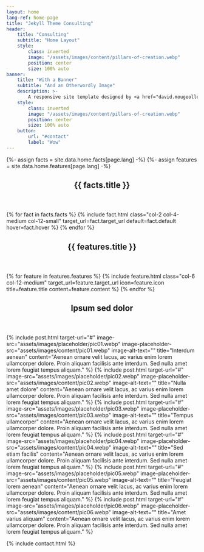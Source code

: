 ```yaml
---
layout: home
lang-ref: home-page
title: "Jekyll Theme Consulting"
header:
    title: "Consulting"
    subtitle: "Home Layout"
    style:
        class: inverted
        image: "/assets/images/content/pillars-of-creation.webp"
        position: center
        size: 100% auto
banner:
    title: "With a Banner"
    subtitle: "And an Otherwordly Image"
    description: >-
        A responsive site template designed by <a href="david.mougeolle@moodule.net">DM</a> for <a href="https://github.com/moodule">MOODULE</a>.
    style:
        class: inverted
        image: "/assets/images/content/pillars-of-creation.webp"
        position: center
        size: 100% auto
    button:
        url: "#contact"
        label: "Wow"
---
```

{%- assign facts = site.data.home.facts[page.lang] -%}
{%- assign features = site.data.home.features[page.lang] -%}
<!-- Section -->
<section id="{{ facts.id }}">
    <header class="major">
        <h2>{{ facts.title }}</h2>
    </header>
    <div class="facts row">
        {% for fact in facts.facts %}
            {% include fact.html class="col-2 col-4-medium col-12-small" target_url=fact.target_url default=fact.default hover=fact.hover %}
        {% endfor %}
    </div>
</section>

<!-- Section -->
<section id="{{ features.id }}" class="inverted">
    <header class="major">
        <h2>{{ features.title }}</h2>
    </header>
    <div class="features row gtr-100">
        {% for feature in features.features %}
            {% include feature.html class="col-6 col-12-medium" target_url=feature.target_url icon=feature.icon title=feature.title content=feature.content %}
        {% endfor %}
    </div>
</section>

<!-- Section -->
<section>
    <header class="major">
        <h2>Ipsum sed dolor</h2>
    </header>
    <div class="posts">
        {% include post.html target-url="#" image-src="assets/images/placeholder/pic01.webp" image-placeholder-src="assets/images/content/pic01.webp" image-alt-text="" title="Interdum aenean" content="Aenean ornare velit lacus, ac varius enim lorem ullamcorper dolore. Proin aliquam facilisis ante interdum. Sed nulla amet lorem feugiat tempus aliquam." %}
        {% include post.html target-url="#" image-src="assets/images/placeholder/pic02.webp" image-placeholder-src="assets/images/content/pic02.webp" image-alt-text="" title="Nulla amet dolore" content="Aenean ornare velit lacus, ac varius enim lorem ullamcorper dolore. Proin aliquam facilisis ante interdum. Sed nulla amet lorem feugiat tempus aliquam." %}
        {% include post.html target-url="#" image-src="assets/images/placeholder/pic03.webp" image-placeholder-src="assets/images/content/pic03.webp" image-alt-text="" title="Tempus ullamcorper" content="Aenean ornare velit lacus, ac varius enim lorem ullamcorper dolore. Proin aliquam facilisis ante interdum. Sed nulla amet lorem feugiat tempus aliquam." %}
        {% include post.html target-url="#" image-src="assets/images/placeholder/pic04.webp" image-placeholder-src="assets/images/content/pic04.webp" image-alt-text="" title="Sed etiam facilis" content="Aenean ornare velit lacus, ac varius enim lorem ullamcorper dolore. Proin aliquam facilisis ante interdum. Sed nulla amet lorem feugiat tempus aliquam." %}
        {% include post.html target-url="#" image-src="assets/images/placeholder/pic05.webp" image-placeholder-src="assets/images/content/pic05.webp" image-alt-text="" title="Feugiat lorem aenean" content="Aenean ornare velit lacus, ac varius enim lorem ullamcorper dolore. Proin aliquam facilisis ante interdum. Sed nulla amet lorem feugiat tempus aliquam." %}
        {% include post.html target-url="#" image-src="assets/images/placeholder/pic06.webp" image-placeholder-src="assets/images/content/pic06.webp" image-alt-text="" title="Amet varius aliquam" content="Aenean ornare velit lacus, ac varius enim lorem ullamcorper dolore. Proin aliquam facilisis ante interdum. Sed nulla amet lorem feugiat tempus aliquam." %}
    </div>
</section>

{% include contact.html %}

